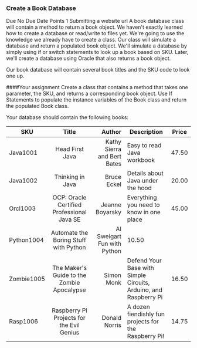 ### Create a Book Database
Due No Due Date  Points 1  Submitting a website url
A book database class will contain a method to return a book object. We haven't exactly learned how to create a database or read/write to files yet. We're going to use the knowledge we already have to create a class. Our class will simulate a database and return a populated book object. We'll simulate a database by simply using if or switch statements to look up a book based on SKU. Later, we'll create a database using Oracle that also returns a book object.

Our book database will contain several book titles and the SKU code to look one up.

####Your assignment
Create a class that contains a method that takes one parameter, the SKU, and returns a corresponding book object. Use If Statements to populate the instance variables of the Book class and return the populated Book class.

Your database should contain the following books:

|SKU    |	Title	|   Author	|   Description	|   Price |
| ------|:---------:| ---------:|---------------|---------|
|Java1001	|Head First Java	|Kathy Sierra and Bert Bates	| Easy to read Java workbook	|47.50|
|Java1002	|Thinking in Java	|Bruce Eckel	|Details about Java under the hood	|20.00|
|Orcl1003	|OCP: Oracle Certified Professional Java SE	|Jeanne Boyarsky	|Everything you need to know in one place	|45.00|
|Python1004	|Automate the Boring Stuff with Python|	Al Sweigart	Fun with Python	|10.50|
|Zombie1005	|The Maker's Guide to the Zombie Apocalypse	|Simon Monk	|Defend Your Base with Simple Circuits, Arduino, and Raspberry Pi	|16.50|
|Rasp1006	|Raspberry Pi Projects for the Evil Genius	|Donald Norris|	A dozen fiendishly fun projects for the Raspberry Pi!	|14.75|
